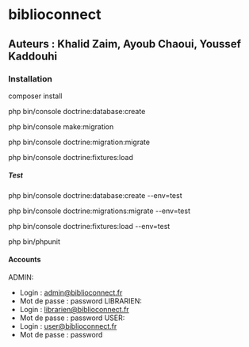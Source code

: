 # biblioconnect

## Auteurs : Khalid Zaim, Ayoub Chaoui, Youssef Kaddouhi

### Installation

composer install

php bin/console doctrine:database:create

php bin/console make:migration

php bin/console doctrine:migration:migrate

php bin/console doctrine:fixtures:load

##### Test
php bin/console doctrine:database:create --env=test

php bin/console doctrine:migrations:migrate --env=test

php bin/console doctrine:fixtures:load --env=test

php bin/phpunit

#### Accounts
ADMIN:
- Login : admin@biblioconnect.fr
- Mot de passe : password
LIBRARIEN:
- Login : librarien@biblioconnect.fr
- Mot de passe : password
USER:
- Login : user@biblioconnect.fr
- Mot de passe : password



